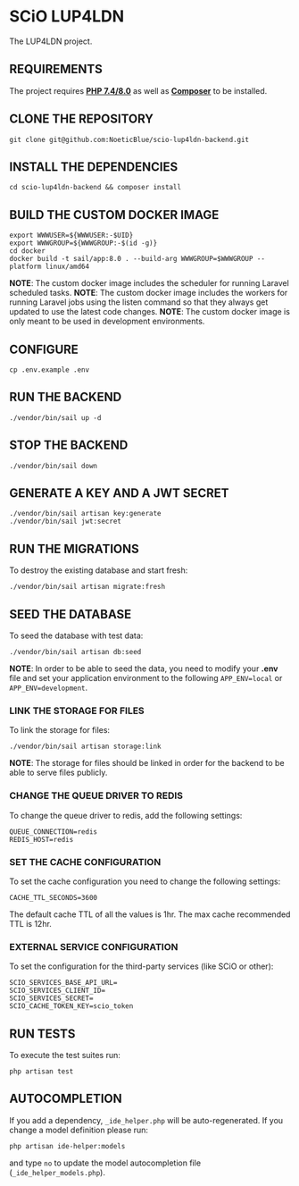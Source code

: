 # SCiO LUP4LDN

The LUP4LDN project.

## REQUIREMENTS

The project requires **[PHP 7.4/8.0](https://www.php.net/manual/en/install.php)** as well as **[Composer](https://getcomposer.org/doc/00-intro.md#installation-linux-unix-macos)** to be installed.

## CLONE THE REPOSITORY

    git clone git@github.com:NoeticBlue/scio-lup4ldn-backend.git

## INSTALL THE DEPENDENCIES

    cd scio-lup4ldn-backend && composer install

## BUILD THE CUSTOM DOCKER IMAGE

    export WWWUSER=${WWWUSER:-$UID}
    export WWWGROUP=${WWWGROUP:-$(id -g)}
    cd docker
    docker build -t sail/app:8.0 . --build-arg WWWGROUP=$WWWGROUP --platform linux/amd64

**NOTE**: The custom docker image includes the scheduler for running Laravel scheduled tasks.
**NOTE**: The custom docker image includes the workers for running Laravel jobs using the listen
command so that they always get updated to use the latest code changes.
**NOTE**: The custom docker image is only meant to be used in development environments.

## CONFIGURE

    cp .env.example .env

## RUN THE BACKEND

    ./vendor/bin/sail up -d

## STOP THE BACKEND

    ./vendor/bin/sail down

## GENERATE A KEY AND A JWT SECRET

    ./vendor/bin/sail artisan key:generate
    ./vendor/bin/sail jwt:secret

## RUN THE MIGRATIONS

To destroy the existing database and start fresh:

    ./vendor/bin/sail artisan migrate:fresh

## SEED THE DATABASE

To seed the database with test data:

    ./vendor/bin/sail artisan db:seed

**NOTE**: In order to be able to seed the data, you need to modify your **.env** file and set your application environment to the following `APP_ENV=local` or `APP_ENV=development`.

### LINK THE STORAGE FOR FILES

To link the storage for files:

    ./vendor/bin/sail artisan storage:link

**NOTE**: The storage for files should be linked in order for the backend to be able to serve files publicly.

### CHANGE THE QUEUE DRIVER TO REDIS

To change the queue driver to redis, add the following settings:

    QUEUE_CONNECTION=redis
    REDIS_HOST=redis

### SET THE CACHE CONFIGURATION

To set the cache configuration you need to change the following settings:

    CACHE_TTL_SECONDS=3600

The default cache TTL of all the values is 1hr. The max cache recommended TTL is 12hr.

### EXTERNAL SERVICE CONFIGURATION

To set the configuration for the third-party services (like SCiO or other):

    SCIO_SERVICES_BASE_API_URL=
    SCIO_SERVICES_CLIENT_ID=
    SCIO_SERVICES_SECRET=
    SCIO_CACHE_TOKEN_KEY=scio_token

## RUN TESTS

To execute the test suites run:

    php artisan test

## AUTOCOMPLETION

If you add a dependency, `_ide_helper.php` will be auto-regenerated. If you change a model definition please run:

    php artisan ide-helper:models

and type `no` to update the model autocompletion file (`_ide_helper_models.php`).
